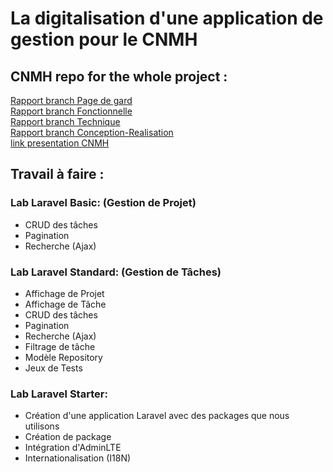 # La digitalisation d'une application de gestion pour le CNMH
## CNMH repo for the whole project :
[Rapport branch Page de gard](https://docs.google.com/document/d/1wlYuwfIpGM1DOBrHUzJ1Kg20t5ov5KqJF-iJ17O3s2Y/edit?usp=sharing)</br>
[Rapport branch Fonctionnelle](https://docs.google.com/document/d/1aTriq5O_wpZeSp_PEKkggc-GdlbHk3guc3mVyme95N8/edit?usp=sharing)</br>
[Rapport branch Technique](https://docs.google.com/document/d/1PmwBmz1MMWuG4udm2-E9DZZDb5Ed-S6k0Tz-EpK0B2E/edit?usp=sharing)</br>
[Rapport branch Conception-Realisation](https://docs.google.com/document/d/1hfqNOV81jhiQgnV9XCiAdwns-n27aWWlx2ntr-YKq7Q/edit?usp=sharing)</br>
[link presentation CNMH](https://docs.google.com/presentation/d/1eqTbGiaLyyOMJetziejtZnW59hEXqczhZSS6x_CBnv4/edit?usp=sharing)

## Travail à faire :

### Lab Laravel Basic: (Gestion de Projet)

- CRUD des tâches
- Pagination
- Recherche (Ajax)

### Lab Laravel Standard: (Gestion de Tâches)

- Affichage de Projet
- Affichage de Tâche
- CRUD des tâches
- Pagination
- Recherche (Ajax)
- Filtrage de tâche
- Modèle Repository
- Jeux de Tests

### Lab Laravel Starter:

- Création d'une application Laravel avec des packages que nous utilisons
- Création de package
- Intégration d'AdminLTE
- Internationalisation (I18N)


